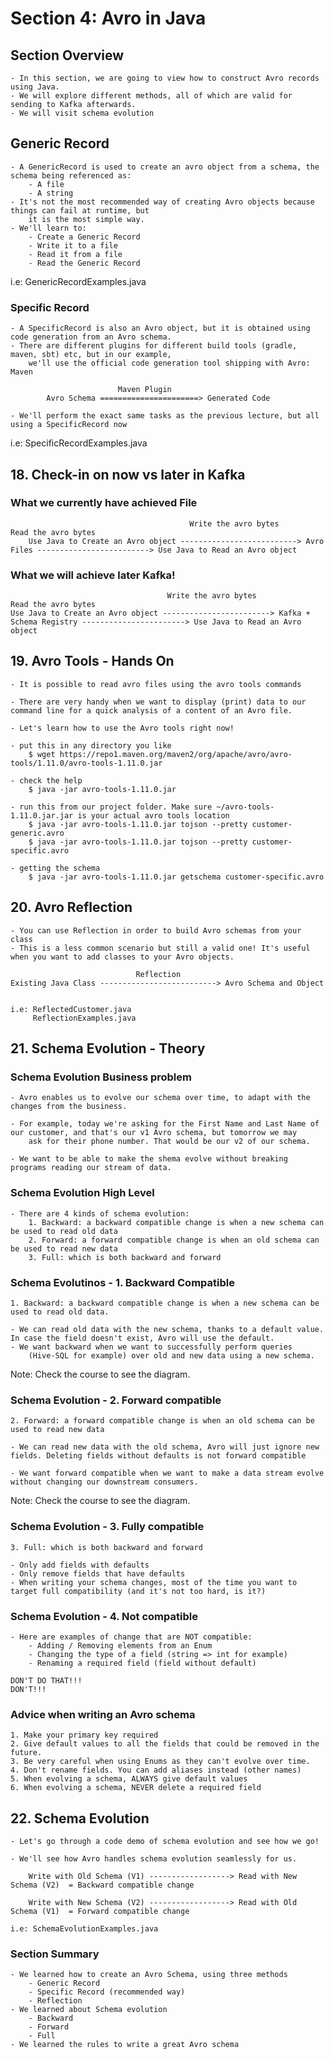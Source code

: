 # Section 4: Avro in Java

## Section Overview

    - In this section, we are going to view how to construct Avro records using Java.
    - We will explore different methods, all of which are valid for sending to Kafka afterwards.
    - We will visit schema evolution

## Generic Record

    - A GenericRecord is used to create an avro object from a schema, the schema being referenced as:
        - A file
        - A string
    - It's not the most recommended way of creating Avro objects because things can fail at runtime, but 
        it is the most simple way.
    - We'll learn to:
        - Create a Generic Record
        - Write it to a file
        - Read it from a file
        - Read the Generic Record

i.e: GenericRecordExamples.java


### Specific Record

    - A SpecificRecord is also an Avro object, but it is obtained using code generation from an Avro schema.
    - There are different plugins for different build tools (gradle, maven, sbt) etc, but in our example, 
        we'll use the official code generation tool shipping with Avro: Maven

                            Maven Plugin
            Avro Schema ======================> Generated Code
    
    - We'll perform the exact same tasks as the previous lecture, but all using a SpecificRecord now


i.e: SpecificRecordExamples.java


## 18. Check-in on now vs later in Kafka

### What we currently have achieved File

        
                                            Write the avro bytes                    Read the avro bytes
        Use Java to Create an Avro object --------------------------> Avro Files -------------------------> Use Java to Read an Avro object


### What we will achieve later Kafka!

                                       Write the avro bytes                              Read the avro bytes
    Use Java to Create an Avro object ------------------------> Kafka + Schema Registry -----------------------> Use Java to Read an Avro object



## 19. Avro Tools - Hands On

    - It is possible to read avro files using the avro tools commands

    - There are very handy when we want to display (print) data to our command line for a quick analysis of a content of an Avro file.

    - Let's learn how to use the Avro tools right now!

    - put this in any directory you like
        $ wget https://repo1.maven.org/maven2/org/apache/avro/avro-tools/1.11.0/avro-tools-1.11.0.jar

    - check the help
        $ java -jar avro-tools-1.11.0.jar
        
    - run this from our project folder. Make sure ~/avro-tools-1.11.0.jar.jar is your actual avro tools location
        $ java -jar avro-tools-1.11.0.jar tojson --pretty customer-generic.avro 
        $ java -jar avro-tools-1.11.0.jar tojson --pretty customer-specific.avro 

    - getting the schema
        $ java -jar avro-tools-1.11.0.jar getschema customer-specific.avro 


## 20. Avro Reflection

    - You can use Reflection in order to build Avro schemas from your class
    - This is a less common scenario but still a valid one! It's useful when you want to add classes to your Avro objects.

                                Reflection
    Existing Java Class --------------------------> Avro Schema and Object


    i.e: ReflectedCustomer.java
         ReflectionExamples.java


## 21. Schema Evolution - Theory

### Schema Evolution Business problem

    - Avro enables us to evolve our schema over time, to adapt with the changes from the business.

    - For example, today we're asking for the First Name and Last Name of our customer, and that's our v1 Avro schema, but tomorrow we may
        ask for their phone number. That would be our v2 of our schema.

    - We want to be able to make the shema evolve without breaking programs reading our stream of data.


### Schema Evolution High Level

    - There are 4 kinds of schema evolution:
        1. Backward: a backward compatible change is when a new schema can be used to read old data
        2. Forward: a forward compatible change is when an old schema can be used to read new data
        3. Full: which is both backward and forward


### Schema Evolutinos - 1. Backward Compatible

    1. Backward: a backward compatible change is when a new schema can be used to read old data.

    - We can read old data with the new schema, thanks to a default value. In case the field doesn't exist, Avro will use the default.
    - We want backward when we want to successfully perform queries
        (Hive-SQL for example) over old and new data using a new schema.

Note: Check the course to see the diagram.

### Schema Evolution - 2. Forward compatible

    2. Forward: a forward compatible change is when an old schema can be used to read new data

    - We can read new data with the old schema, Avro will just ignore new fields. Deleting fields without defaults is not forward compatible

    - We want forward compatible when we want to make a data stream evolve without changing our downstream consumers.

Note: Check the course to see the diagram.

### Schema Evolution - 3. Fully compatible

    3. Full: which is both backward and forward

    - Only add fields with defaults
    - Only remove fields that have defaults
    - When writing your schema changes, most of the time you want to target full compatibility (and it's not too hard, is it?)

### Schema Evolution - 4. Not compatible

    - Here are examples of change that are NOT compatible:
        - Adding / Removing elements from an Enum
        - Changing the type of a field (string => int for example)
        - Renaming a required field (field without default)

    DON'T DO THAT!!!
    DON'T!!!

### Advice when writing an Avro schema

    1. Make your primary key required
    2. Give default values to all the fields that could be removed in the future.
    3. Be very careful when using Enums as they can't evolve over time.
    4. Don't rename fields. You can add aliases instead (other names)
    5. When evolving a schema, ALWAYS give default values
    6. When evolving a schema, NEVER delete a required field

## 22. Schema Evolution

    - Let's go through a code demo of schema evolution and see how we go!

    - We'll see how Avro handles schema evolution seamlessly for us.

        Write with Old Schema (V1) ------------------> Read with New Schema (V2)  = Backward compatible change

        Write with New Schema (V2) ------------------> Read with Old Schema (V1)  = Forward compatible change

    i.e: SchemaEvolutionExamples.java


### Section Summary

    - We learned how to create an Avro Schema, using three methods
        - Generic Record
        - Specific Record (recommended way)
        - Reflection
    - We learned about Schema evolution
        - Backward
        - Forward
        - Full
    - We learned the rules to write a great Avro schema



